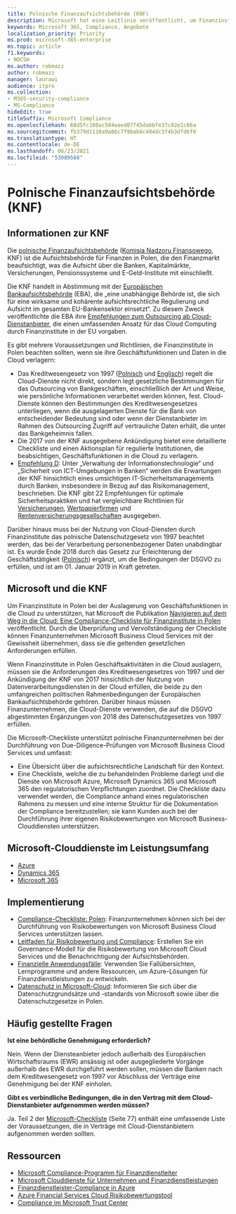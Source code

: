 ```yaml
---
title: Polnische Finanzaufsichtsbehörde (KNF)
description: Microsoft hat eine Leitlinie veröffentlicht, um Finanzinstitute in Polen bei der Cloud-Einführung zu unterstützen.
keywords: Microsoft 365, Compliance, Angebote
localization_priority: Priority
ms.prod: microsoft-365-enterprise
ms.topic: article
f1.keywords:
- NOCSH
ms.author: robmazz
author: robmazz
manager: laurawi
audience: itpro
ms.collection:
- M365-security-compliance
- MS-Compliance
hideEdit: true
titleSuffix: Microsoft Compliance
ms.openlocfilehash: 68d5fc100ac504eaed07f45dabbfe37c82e1c66a
ms.sourcegitcommit: fb379d1110a9a86c7f9bab8c484dc3f4b3dfd6f0
ms.translationtype: HT
ms.contentlocale: de-DE
ms.lasthandoff: 06/23/2021
ms.locfileid: "53089588"
---
```

# <a name="financial-supervision-authority-knf-poland"></a>Polnische Finanzaufsichtsbehörde (KNF)

## <a name="about-the-knf"></a>Informationen zur KNF

Die [polnische Finanzaufsichtsbehörde](https://www.knf.gov.pl/en/) ([Komisja Nadzoru Finansowego](https://www.knf.gov.pl/), KNF) ist die Aufsichtsbehörde für Finanzen in Polen, die den Finanzmarkt beaufsichtigt, was die Aufsicht über die Banken, Kapitalmärkte, Versicherungen, Pensionssysteme und E-Geld-Institute mit einschließt.

Die KNF handelt in Abstimmung mit der [Europäischen Bankaufsichtsbehörde](https://eba.europa.eu/about-us) (EBA), die „eine unabhängige Behörde ist, die sich für eine wirksame und kohärente aufsichtsrechtliche Regulierung und Aufsicht im gesamten EU-Bankensektor einsetzt“. Zu diesem Zweck veröffentlichte die EBA ihre [Empfehlungen zum Outsourcing ab Cloud-Dienstanbieter](https://eba.europa.eu/documents/10180/2170121/Final+draft+Recommendations+on+Cloud+Outsourcing+%28EBA-Rec-2017-03%29.pdf/5fa5cdde-3219-4e95-946d-0c0d05494362), die einen umfassenden Ansatz für das Cloud Computing durch Finanzinstitute in der EU vorgaben.

Es gibt mehrere Voraussetzungen und Richtlinien, die Finanzinstitute in Polen beachten sollten, wenn sie ihre Geschäftsfunktionen und Daten in die Cloud verlagern:

- Das Kreditwesengesetz von 1997 ([Polnisch](https://www.nbp.pl/akty_prawne/ustawa_o_nbp/ustawa_o_nbp.pdf) und [Englisch](https://www.nbp.pl/en/aktyprawne/thebankingact.pdf)) regelt die Cloud-Dienste nicht direkt, sondern legt gesetzliche Bestimmungen für das Outsourcing von Bankgeschäften, einschließlich der Art und Weise, wie persönliche Informationen verarbeitet werden können, fest. Cloud-Dienste können den Bestimmungen des Kreditwesengesetzes unterliegen, wenn die ausgelagerten Dienste für die Bank von entscheidender Bedeutung sind oder wenn der Dienstanbieter im Rahmen des Outsourcing Zugriff auf vertrauliche Daten erhält, die unter das Bankgeheimnis fallen.
- Die 2017 von der KNF ausgegebene Ankündigung bietet eine detaillierte Checkliste und einen Aktionsplan für regulierte Institutionen, die beabsichtigen, Geschäftsfunktionen in die Cloud zu verlagern.
- [Empfehlung D](https://www.knf.gov.pl/knf/en/komponenty/img/Recommendation_D_44255.pdf): Unter „Verwaltung der Informationstechnologie“ und „Sicherheit von ICT-Umgebungen in Banken“ werden die Erwartungen der KNF hinsichtlich eines umsichtigen IT-Sicherheitsmanagements durch Banken, insbesondere in Bezug auf das Risikomanagement, beschrieben. Die KNF gibt 22 Empfehlungen für optimale Sicherheitspraktiken und hat vergleichbare Richtlinien für [Versicherungen](https://www.knf.gov.pl/knf/en/komponenty/img/knf_136041_KNF_IT_Guidelines_for_Insurance_41850.pdf), [Wertpapierfirmen](https://www.knf.gov.pl/knf/en/komponenty/img/knf_158416_Wytyczne_IT_firmy_inwestycyjne_eng_47464.pdf) und [Rentenversicherungsgesellschaften](https://www.knf.gov.pl/knf/en/komponenty/img/knf_136042_KNF_IT_Guidelines_for_Pensions_41851.pdf) ausgegeben.

Darüber hinaus muss bei der Nutzung von Cloud-Diensten durch Finanzinstitute das polnische Datenschutzgesetz von 1997 beachtet werden, das bei der Verarbeitung personenbezogener Daten unabdingbar ist. Es wurde Ende 2018 durch das Gesetz zur Erleichterung der Geschäftstätigkeit ([Polnisch](https://orka.sejm.gov.pl/proc7.nsf/ustawy/2606_u.htm)) ergänzt, um die Bedingungen der DSGVO zu erfüllen, und ist am 01. Januar 2019 in Kraft getreten.

## <a name="microsoft-and-the-knf"></a>Microsoft und die KNF

Um Finanzinstitute in Polen bei der Auslagerung von Geschäftsfunktionen in die Cloud zu unterstützen, hat Microsoft die Publikation [Navigieren auf dem Weg in die Cloud: Eine Compliance-Checkliste für Finanzinstitute in Polen](https://aka.ms/FinServ-Guide-Poland) veröffentlicht. Durch die Überprüfung und Vervollständigung der Checkliste können Finanzunternehmen Microsoft Business Cloud Services mit der Gewissheit übernehmen, dass sie die geltenden gesetzlichen Anforderungen erfüllen.

Wenn Finanzinstitute in Polen Geschäftsaktivitäten in die Cloud auslagern, müssen sie die Anforderungen des Kreditwesengesetzes von 1997 und der Ankündigung der KNF von 2017 hinsichtlich der Nutzung von Datenverarbeitungsdiensten in der Cloud erfüllen, die beide zu den umfangreichen politischen Rahmenbedingungen der Europäischen Bankaufsichtsbehörde gehören. Darüber hinaus müssen Finanzunternehmen, die Cloud-Dienste verwenden, die auf die DSGVO abgestimmten Ergänzungen von 2018 des Datenschutzgesetzes von 1997 erfüllen.

Die Microsoft-Checkliste unterstützt polnische Finanzunternehmen bei der Durchführung von Due-Diligence-Prüfungen von Microsoft Business Cloud Services und umfasst:

- Eine Übersicht über die aufsichtsrechtliche Landschaft für den Kontext.
- Eine Checkliste, welche die zu behandelnden Probleme darlegt und die Dienste von Microsoft Azure, Microsoft Dynamics 365 und Microsoft 365 den regulatorischen Verpflichtungen zuordnet. Die Checkliste dazu verwendet werden, die Compliance anhand eines regulatorischen Rahmens zu messen und eine interne Struktur für die Dokumentation der Compliance bereitzustellen; sie kann Kunden auch bei der Durchführung ihrer eigenen Risikobewertungen von Microsoft Business-Clouddiensten unterstützen.

## <a name="microsoft-in-scope-cloud-services"></a>Microsoft-Clouddienste im Leistungsumfang

- [Azure](https://aka.ms/AzureCompliance)
- [Dynamics 365](https://aka.ms/d365-compliance-list)
- [Microsoft 365](https://aka.ms/o365-compliance-framework)

## <a name="how-to-implement"></a>Implementierung

- [Compliance-Checkliste: Polen](https://aka.ms/FinServ-Guide-Poland): Finanzunternehmen können sich bei der Durchführung von Risikobewertungen von Microsoft Business Cloud Services unterstützen lassen.
- [Leitfaden für Risikobewertung und Compliance](https://aka.ms/RiskGovernanceGuide): Erstellen Sie ein Governance-Modell für die Risikobewertung von Microsoft Cloud Services und die Benachrichtigung der Aufsichtsbehörden.
- [Finanzielle Anwendungsfälle](/azure/industry/financial/): Verwenden Sie Fallübersichten, Lernprogramme und andere Ressourcen, um Azure-Lösungen für Finanzdienstleistungen zu entwickeln.
- [Datenschutz in Microsoft-Cloud](https://aka.ms/MCSPrivacy): Informieren Sie sich über die Datenschutzgrundsätze und -standards von Microsoft sowie über die Datenschutzgesetze in Polen.

## <a name="frequently-asked-questions"></a>Häufig gestellte Fragen

**Ist eine behördliche Genehmigung erforderlich?**

Nein. Wenn der Diensteanbieter jedoch außerhalb des Europäischen Wirtschaftsraums (EWR) ansässig ist oder ausgegliederte Vorgänge außerhalb des EWR durchgeführt werden sollen, müssen die Banken nach dem Kreditwesengesetz von 1997 vor Abschluss der Verträge eine Genehmigung bei der KNF einholen.

**Gibt es verbindliche Bedingungen, die in den Vertrag mit dem Cloud-Dienstanbieter aufgenommen werden müssen?**

Ja. Teil 2 der [Microsoft-Checkliste](https://aka.ms/FinServ-Guide-Poland) (Seite 77) enthält eine umfassende Liste der Voraussetzungen, die in Verträge mit Cloud-Dienstanbietern aufgenommen werden sollten.

## <a name="resources"></a>Ressourcen

- [Microsoft Compliance-Programm für Finanzdienstleiter](https://aka.ms/FSCP-Print)
- [Microsoft Clouddienste für Unternehmen und Finanzdienstleistungen](https://www.microsoft.com/trustcenter/cloudservices/financialservices)
- [Finanzdienstleister-Compliance in Azure](https://azure.microsoft.com/resources/videos/azurecon-2015-financial-services-compliance-in-azure/)
- [Azure Financial Services Cloud Risikobewertungstool](https://servicetrust.microsoft.com/ViewPage/FFIECBlueprint?command=Download&downloadType=Document&downloadId=079a1973-711a-428f-9312-9ddd290cff7b&docTab=c726d5c0-2d1e-11e8-a485-57140ec19669_PaaS)
- [Compliance im Microsoft Trust Center](https://www.microsoft.com/trust-center/compliance/compliance-overview)
